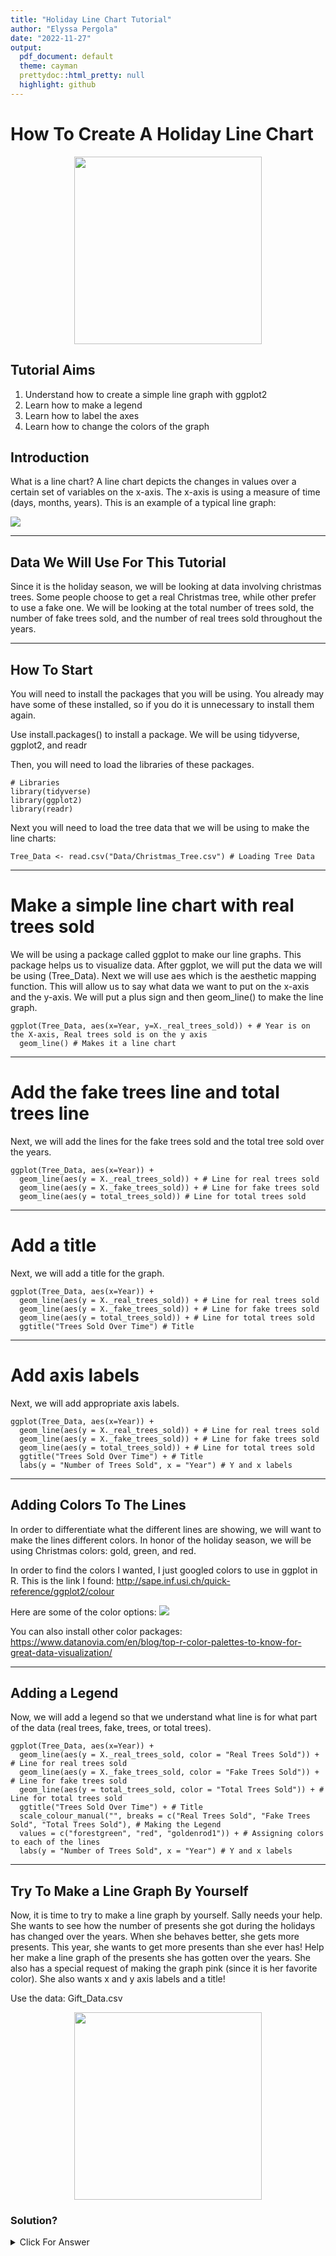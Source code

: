 ```yaml
---
title: "Holiday Line Chart Tutorial"
author: "Elyssa Pergola"
date: "2022-11-27"
output:
  pdf_document: default
  theme: cayman
  prettydoc::html_pretty: null
  highlight: github
---
```

# How To Create A Holiday Line Chart

<p align="center">
<img src="Pics/Tree.png" width="300px" height="300x"/>
</p>

## Tutorial Aims

1. Understand how to create a simple line graph with ggplot2
2. Learn how to make a legend
3. Learn how to label the axes
4. Learn how to change the colors of the graph

## Introduction

What is a line chart? A line chart depicts the changes in values over a certain set of variables on the x-axis. The x-axis is using a measure of time (days, months, years). This is an example of a typical line graph:

<img src="Pics/Generic_Line_Chart.jpg"/> 

---

## Data We Will Use For This Tutorial

Since it is the holiday season, we will be looking at data involving christmas trees. Some people choose to get a real Christmas tree, while other prefer to use a fake one. We will be looking at the total number of trees sold, the number of fake trees sold, and the number of real trees sold throughout the years.  

---

## How To Start

You will need to install the packages that you will be using. You already may have some of these installed, so if you do it is unnecessary to install them again.

Use install.packages() to install a package. We will be using tidyverse, ggplot2, and readr

Then, you will need to load the libraries of these packages.

```{r}
# Libraries
library(tidyverse)
library(ggplot2)
library(readr)
```

Next you will need to load the tree data that we will be using to make the line charts:
```{r}
Tree_Data <- read.csv("Data/Christmas_Tree.csv") # Loading Tree Data
```

--- 

# Make a simple line chart with real trees sold

We will be using a package called ggplot to make our line graphs. This package helps us to visualize data. After ggplot, we will put the data we will be using (Tree_Data). Next we will use aes which is the aesthetic mapping function. This will allow us to say what data we want to put on the x-axis and the y-axis. We will put a plus sign and then geom_line() to make the line graph. 

```{r}
ggplot(Tree_Data, aes(x=Year, y=X._real_trees_sold)) + # Year is on the X-axis, Real trees sold is on the y axis
  geom_line() # Makes it a line chart
```

---

# Add the fake trees line and total trees line

Next, we will add the lines for the fake trees sold and the total tree sold over the years. 

```{r}
ggplot(Tree_Data, aes(x=Year)) +
  geom_line(aes(y = X._real_trees_sold)) + # Line for real trees sold
  geom_line(aes(y = X._fake_trees_sold)) + # Line for fake trees sold
  geom_line(aes(y = total_trees_sold)) # Line for total trees sold
```

---

# Add a title

Next, we will add a title for the graph.

```{r}
ggplot(Tree_Data, aes(x=Year)) +
  geom_line(aes(y = X._real_trees_sold)) + # Line for real trees sold
  geom_line(aes(y = X._fake_trees_sold)) + # Line for fake trees sold
  geom_line(aes(y = total_trees_sold)) + # Line for total trees sold
  ggtitle("Trees Sold Over Time") # Title
```

---

# Add axis labels

Next, we will add appropriate axis labels. 
```{r}
ggplot(Tree_Data, aes(x=Year)) +
  geom_line(aes(y = X._real_trees_sold)) + # Line for real trees sold
  geom_line(aes(y = X._fake_trees_sold)) + # Line for fake trees sold
  geom_line(aes(y = total_trees_sold)) + # Line for total trees sold
  ggtitle("Trees Sold Over Time") + # Title
  labs(y = "Number of Trees Sold", x = "Year") # Y and x labels
```

---

## Adding Colors To The Lines
In order to differentiate what the different lines are showing, we will want to make the lines different colors. In honor of the holiday season, we will be using Christmas colors: gold, green, and red. 

In order to find the colors I wanted, I just googled colors to use in ggplot in R. This is the link I found: http://sape.inf.usi.ch/quick-reference/ggplot2/colour

Here are some of the color options:
<img src="Pics/Colors.jpg"/> 

You can also install other color packages: https://www.datanovia.com/en/blog/top-r-color-palettes-to-know-for-great-data-visualization/

---

## Adding a Legend

Now, we will add a legend so that we understand what line is for what part of the data (real trees, fake, trees, or total trees). 

```{r}
ggplot(Tree_Data, aes(x=Year)) +
  geom_line(aes(y = X._real_trees_sold, color = "Real Trees Sold")) + # Line for real trees sold
  geom_line(aes(y = X._fake_trees_sold, color = "Fake Trees Sold")) + # Line for fake trees sold
  geom_line(aes(y = total_trees_sold, color = "Total Trees Sold")) + # Line for total trees sold
  ggtitle("Trees Sold Over Time") + # Title
  scale_colour_manual("", breaks = c("Real Trees Sold", "Fake Trees Sold", "Total Trees Sold"), # Making the Legend
  values = c("forestgreen", "red", "goldenrod1")) + # Assigning colors to each of the lines
  labs(y = "Number of Trees Sold", x = "Year") # Y and x labels
```

---

## Try To Make a Line Graph By Yourself

Now, it is time to try to make a line graph by yourself. Sally needs your help. She wants to see how the number of presents she got during the holidays has changed over the years. When she behaves better, she gets more presents. This year, she wants to get more presents than she ever has! Help her make a line graph of the presents she has gotten over the years. She also has a special request of making the graph pink (since it is her favorite color). She also wants x and y axis labels and a title!

Use the data: Gift_Data.csv

<p align="center">
<img src="Pics/Present.jpg" width="300px" height="300x"/>
</p>


### Solution?

<details>
  <summary>Click For Answer</summary>
```{r}
Gift_Data <- read.csv("Data/Gift_Data.csv")

ggplot(Gift_Data, aes(x=Year)) + # Year is on the X-axis
  geom_line(aes(y=Number_of_Presents_Sally_Got), color = "pink") + # Makes it a line chart and makes it pink
  labs(y = "Number of Presents Sally Got", x = "Year") + # X and y labels
  ggtitle("Number of Presents Sally Got For Christmas Over Time") # Title
```
  
## Extra Resources To Check Out About Line Graphs

1. https://www.data-to-viz.com/graph/line.html

2. https://r-graph-gallery.com/line-chart-ggplot2.html

3. http://www.sthda.com/english/wiki/ggplot2-line-plot-quick-start-guide-r-software-and-data-visualization

### My Sources

1. https://chartio.com/learn/charts/line-chart-complete-guide/

2. https://www.geeksforgeeks.org/add-legend-for-multiple-lines-in-r-using-ggplot2/

3. https://www.datanovia.com/en/blog/top-r-color-palettes-to-know-for-great-data-visualization/

4. https://www.geeksforgeeks.org/add-legend-for-multiple-lines-in-r-using-ggplot2/

5. https://stackoverflow.com/questions/10349206/add-legend-to-ggplot2-line-plot

6. https://app.getguru.com/card/iMM777jT/Creating-Collapsible-Sections-in-Markdown

7. https://codinhood.com/nano/git/center-images-text-github-readme

8. https://prettydoc.statr.me/
